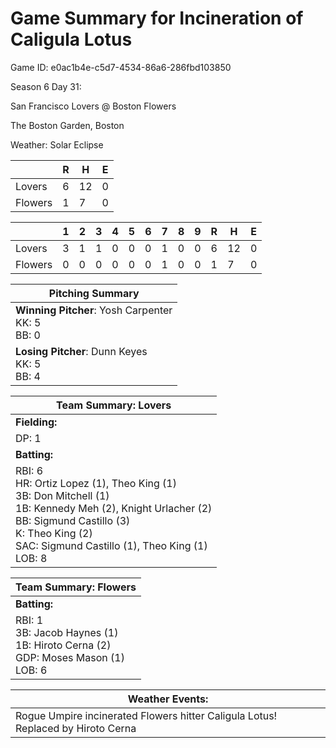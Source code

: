 # Game Summary for Incineration of Caligula Lotus

Game ID: e0ac1b4e-c5d7-4534-86a6-286fbd103850

Season 6 Day 31:

San Francisco Lovers @ Boston Flowers

The Boston Garden, Boston

Weather: Solar Eclipse



|  | R | H | E |
| --- | --- | --- | --- |
| Lovers |   6 |  12 |   0 | 
| Flowers |   1 |   7 |   0 | 


|  |   1 |   2 |   3 |   4 |   5 |   6 |   7 |   8 |   9 |  R | H | E |
| --- | --- | --- | --- | --- | --- | --- | --- | --- | --- | --- | --- | --- |
| Lovers |   3 |   1 |   1 |   0 |   0 |   0 |   1 |   0 |   0 |   6 |  12 |   0 | 
| Flowers |   0 |   0 |   0 |   0 |   0 |   0 |   1 |   0 |   0 |   1 |   7 |   0 | 


| Pitching Summary |
| --- |
| **Winning Pitcher**: Yosh Carpenter<br />KK: 5<br />BB: 0 |
| **Losing Pitcher**: Dunn Keyes<br />KK: 5<br />BB: 4 |


| Team Summary: Lovers |
| --- |
| **Fielding:** |
| DP: 1 |
| **Batting:** |
| RBI: 6 <br />HR: Ortiz Lopez (1), Theo King (1) <br />3B: Don Mitchell (1) <br />1B: Kennedy Meh (2), Knight Urlacher (2) <br />BB: Sigmund Castillo (3) <br />K: Theo King (2) <br />SAC: Sigmund Castillo (1), Theo King (1) <br />LOB: 8 |

| Team Summary: Flowers |
| --- |
| **Batting:** |
| RBI: 1 <br />3B: Jacob Haynes (1) <br />1B: Hiroto Cerna (2) <br />GDP: Moses Mason (1) <br />LOB: 6 |


| **Weather Events:** |
| --- |
| Rogue Umpire incinerated Flowers hitter Caligula Lotus! Replaced by Hiroto Cerna |

